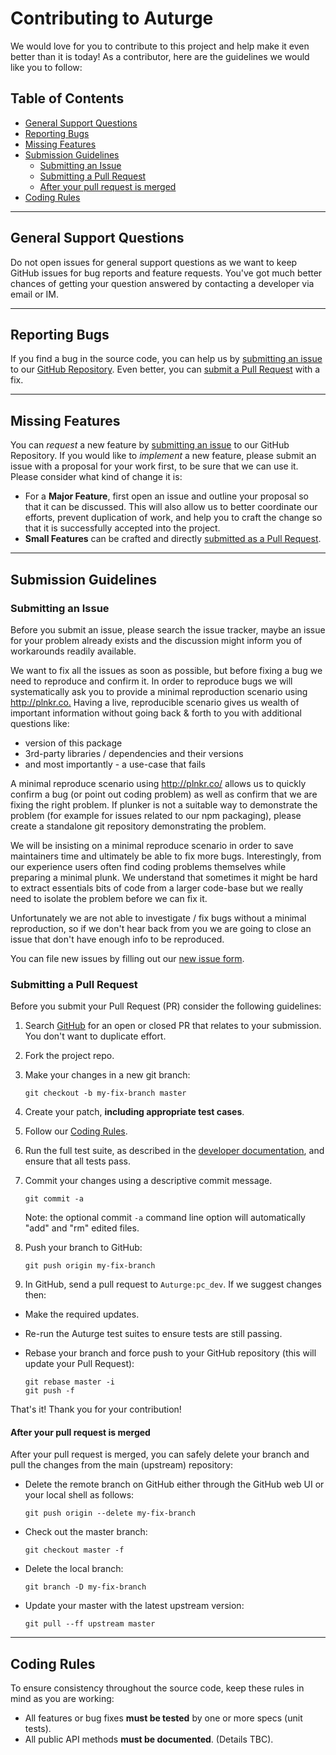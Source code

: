 # Contributing to Auturge

We would love for you to contribute to this project and help make it even better than it is
today! As a contributor, here are the guidelines we would like you to follow:

## Table of Contents

-   [General Support Questions](#general-support-questions)
-   [Reporting Bugs](#reporting-bugs)
-   [Missing Features](#missing-features)
-   [Submission Guidelines](#submission-guidelines)
    -   [Submitting an Issue](#submitting-an-issue)
    -   [Submitting a Pull Request](#submitting-a-pull-request)
    -   [After your pull request is merged](#after-your-pull-request-is-merged)
-   [Coding Rules](#coding-rules)

<hr>

## General Support Questions

Do not open issues for general support questions as we want to keep GitHub issues for bug reports and feature requests. You've got much better chances of getting your question answered by contacting a developer via email or IM.

<hr>

## Reporting Bugs

If you find a bug in the source code, you can help us by [submitting an issue](#submitting-an-issue) to our [GitHub Repository][github]. Even better, you can [submit a Pull Request](#submitting-a-pull-request) with a fix.

<hr>

## Missing Features

You can _request_ a new feature by [submitting an issue](#submitting-an-issue) to our GitHub Repository. If you would like to _implement_ a new feature, please submit an issue with a proposal for your work first, to be sure that we can use it. Please consider what kind of change it is:

-   For a **Major Feature**, first open an issue and outline your proposal so that it can be discussed. This will also allow us to better coordinate our efforts, prevent duplication of work, and help you to craft the change so that it is successfully accepted into the project.
-   **Small Features** can be crafted and directly [submitted as a Pull Request](#submitting-a-pull-request).

<hr>

## Submission Guidelines

### Submitting an Issue

Before you submit an issue, please search the issue tracker, maybe an issue for your problem already exists and the discussion might inform you of workarounds readily available.

We want to fix all the issues as soon as possible, but before fixing a bug we need to reproduce and confirm it. In order to reproduce bugs we will systematically ask you to provide a minimal reproduction scenario using <http://plnkr.co.> Having a live, reproducible scenario gives us wealth of important information without going back & forth to you with additional questions like:

-   version of this package
-   3rd-party libraries / dependencies and their versions
-   and most importantly - a use-case that fails

A minimal reproduce scenario using <http://plnkr.co/> allows us to quickly confirm a bug (or point out coding problem) as well as confirm that we are fixing the right problem. If plunker is not a suitable way to demonstrate the problem (for example for issues related to our npm packaging), please create a standalone git repository demonstrating the problem.

We will be insisting on a minimal reproduce scenario in order to save maintainers time and ultimately be able to fix more bugs. Interestingly, from our experience users often find coding problems themselves while preparing a minimal plunk. We understand that sometimes it might be hard to extract essentials bits of code from a larger code-base but we really need to isolate the problem before we can fix it.

Unfortunately we are not able to investigate / fix bugs without a minimal reproduction, so if we don't hear back from you we are going to close an issue that don't have enough info to be reproduced.

You can file new issues by filling out our [new issue form][github-new-issue].

### Submitting a Pull Request

Before you submit your Pull Request (PR) consider the following guidelines:

1. Search [GitHub][pulls-requests] for an open or closed PR that relates to your submission. You don't want to duplicate effort.

1. Fork the project repo.

1. Make your changes in a new git branch:

    ```shell
    git checkout -b my-fix-branch master
    ```

1. Create your patch, **including appropriate test cases**.

1. Follow our [Coding Rules](#coding-rules).

1. Run the full test suite, as described in the [developer documentation][auturge-dev-doc], and ensure that all tests pass.

1. Commit your changes using a descriptive commit message.

    ```shell
    git commit -a
    ```

    Note: the optional commit `-a` command line option will automatically "add" and "rm" edited files.

1. Push your branch to GitHub:

    ```shell
    git push origin my-fix-branch
    ```

1. In GitHub, send a pull request to `Auturge:pc_dev`. If we suggest changes then:

-   Make the required updates.

-   Re-run the Auturge test suites to ensure tests are still passing.

-   Rebase your branch and force push to your GitHub repository (this will update your Pull Request):

    ```shell
    git rebase master -i
    git push -f
    ```

That's it! Thank you for your contribution!

#### After your pull request is merged

After your pull request is merged, you can safely delete your branch and pull the changes from the main (upstream) repository:

-   Delete the remote branch on GitHub either through the GitHub web UI or your local shell as follows:

    ```shell
    git push origin --delete my-fix-branch
    ```

-   Check out the master branch:

    ```shell
    git checkout master -f
    ```

-   Delete the local branch:

    ```shell
    git branch -D my-fix-branch
    ```

-   Update your master with the latest upstream version:

    ```shell
    git pull --ff upstream master
    ```

<hr>

## Coding Rules

To ensure consistency throughout the source code, keep these rules in mind as you are working:

-   All features or bug fixes **must be tested** by one or more specs (unit tests).
-   All public API methods **must be documented**. (Details TBC).

[auturge-dev-doc]: https://github.com/auturge/auturge/blob/master/docs/DEVELOPER.md
[github]: https://github.com/auturge/auturge
[pulls-requests]: https://github.com/auturge/auturge/pulls/
[github-new-issue]: https://github.com/auturge/auturge/issues/new
[jsfiddle]: http://jsfiddle.net
[plunker]: http://plnkr.co/edit
[runnable]: http://runnable.com
